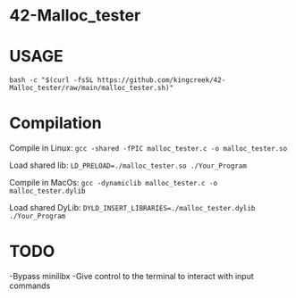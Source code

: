 # 42-Malloc_tester

# USAGE

`bash -c "$(curl -fsSL https://github.com/kingcreek/42-Malloc_tester/raw/main/malloc_tester.sh)"`

# Compilation

Compile in Linux:
`gcc -shared -fPIC malloc_tester.c -o malloc_tester.so`

Load shared lib:
`LD_PRELOAD=./malloc_tester.so ./Your_Program`



Compile in MacOs:
`gcc -dynamiclib malloc_tester.c -o malloc_tester.dylib`

Load shared DyLib:
`DYLD_INSERT_LIBRARIES=./malloc_tester.dylib ./Your_Program`


# TODO
-Bypass minilibx
-Give control to the terminal to interact with input commands